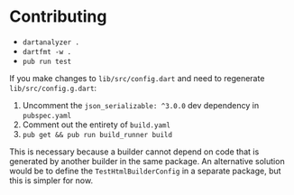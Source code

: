 # Contributing

- `dartanalyzer .`
- `dartfmt -w .`
- `pub run test`

If you make changes to `lib/src/config.dart` and need to regenerate
`lib/src/config.g.dart`:

1. Uncomment the `json_serializable: ^3.0.0` dev dependency in `pubspec.yaml`
1. Comment out the entirety of `build.yaml`
1. `pub get && pub run build_runner build`

This is necessary because a builder cannot depend on code that is generated by
another builder in the same package. An alternative solution would be to define
the `TestHtmlBuilderConfig` in a separate package, but this is simpler for now.
